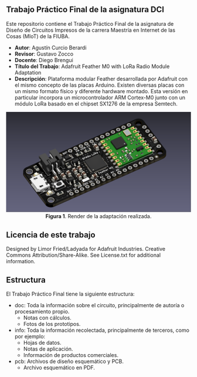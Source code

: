 ## Trabajo Práctico Final de la asignatura DCI ##

Este repositorio contiene el Trabajo Práctico Final de la asignatura de Diseño de Circuitos Impresos de la carrera Maestría en Internet de las Cosas (MIoT) de la FIUBA.

* **Autor**: Agustín Curcio Berardi
* **Revisor**: Gustavo Zocco
* **Docente**: Diego Brengui
* **Título del Trabajo**:  Adafruit Feather M0 with LoRa Radio Module Adaptation
* **Descripción**:  Plataforma modular Feather desarrollada por Adafruit con el mismo concepto de las placas Arduino. Existen diversas placas con un mismo formato físico y diferente hardware montado. Esta versión en particular incorpora un microcontrolador ARM Cortex-M0 junto con un módulo LoRa basado en el chipset SX1276 de la empresa Semtech.

<p align="center">
    <img src="doc/Render_Isometric_Top_B.png"><br>
    <b>Figura 1</b>. Render de la adaptación realizada. 
</p>

## Licencia de este trabajo ##
Designed by Limor Fried/Ladyada for Adafruit Industries. Creative Commons Attribution/Share-Alike. See License.txt for additional information.

## Estructura ##

El Trabajo Práctico Final tiene la siguiente estructura:

* doc: Toda la información sobre el circuito, principalmente de autoría o procesamiento propio.
  * Notas con cálculos.
  * Fotos de los prototipos.
* info: Toda la información recolectada, principalmente de terceros, como por ejemplo:
  * Hojas de datos.
  * Notas de aplicación.
  * Información de productos comerciales.
* pcb: Archivos de diseño esquemático y PCB.
  * Archivo esquemático en PDF.


